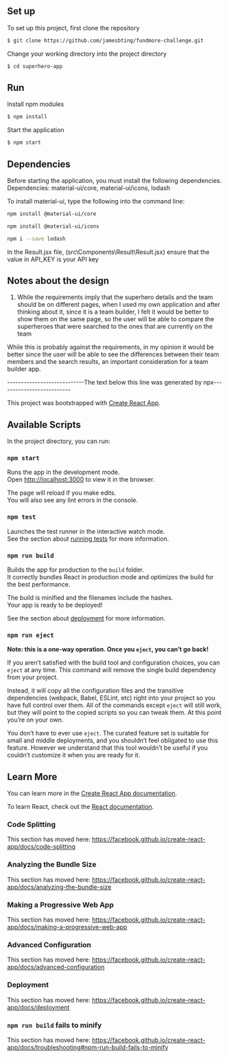 ## Set up

To set up this project, first clone the repository

```bash
$ git clone https://github.com/jamesbting/fundmore-challenge.git
```

Change your working directory into the project directory

```bash
$ cd superhero-app
```

## Run

Install npm modules

```bash
$ npm install
```

Start the application

```bash
$ npm start
```

## Dependencies

Before starting the application, you must install the following dependencies.
Dependencies: material-ui/core, material-ui/icons, lodash

To install material-ui, type the following into the command line:

```bash
npm install @material-ui/core
```

```bash
npm install @material-ui/icons
```

```bash
npm i --save lodash
```

In the Result.jsx file, (src\Components\Result\Result.jsx) ensure that the value in API_KEY is your API key

## Notes about the design

1. While the requirements imply that the superhero details and the team should be on different pages, when I used my own application and after thinking about it, since it is a team builder, I felt it would be better to show them on the same page, so the user will be able to compare the superheroes that were searched to the ones that are currently on the team

While this is probably against the requirements, in my opinion it would be better since the user will be able to see the differences between their team members and the search results, an important consideration for a team builder app.

----------------------------The text below this line was generated by npx--------------------------

This project was bootstrapped with [Create React App](https://github.com/facebook/create-react-app).

## Available Scripts

In the project directory, you can run:

### `npm start`

Runs the app in the development mode.<br />
Open [http://localhost:3000](http://localhost:3000) to view it in the browser.

The page will reload if you make edits.<br />
You will also see any lint errors in the console.

### `npm test`

Launches the test runner in the interactive watch mode.<br />
See the section about [running tests](https://facebook.github.io/create-react-app/docs/running-tests) for more information.

### `npm run build`

Builds the app for production to the `build` folder.<br />
It correctly bundles React in production mode and optimizes the build for the best performance.

The build is minified and the filenames include the hashes.<br />
Your app is ready to be deployed!

See the section about [deployment](https://facebook.github.io/create-react-app/docs/deployment) for more information.

### `npm run eject`

**Note: this is a one-way operation. Once you `eject`, you can’t go back!**

If you aren’t satisfied with the build tool and configuration choices, you can `eject` at any time. This command will remove the single build dependency from your project.

Instead, it will copy all the configuration files and the transitive dependencies (webpack, Babel, ESLint, etc) right into your project so you have full control over them. All of the commands except `eject` will still work, but they will point to the copied scripts so you can tweak them. At this point you’re on your own.

You don’t have to ever use `eject`. The curated feature set is suitable for small and middle deployments, and you shouldn’t feel obligated to use this feature. However we understand that this tool wouldn’t be useful if you couldn’t customize it when you are ready for it.

## Learn More

You can learn more in the [Create React App documentation](https://facebook.github.io/create-react-app/docs/getting-started).

To learn React, check out the [React documentation](https://reactjs.org/).

### Code Splitting

This section has moved here: https://facebook.github.io/create-react-app/docs/code-splitting

### Analyzing the Bundle Size

This section has moved here: https://facebook.github.io/create-react-app/docs/analyzing-the-bundle-size

### Making a Progressive Web App

This section has moved here: https://facebook.github.io/create-react-app/docs/making-a-progressive-web-app

### Advanced Configuration

This section has moved here: https://facebook.github.io/create-react-app/docs/advanced-configuration

### Deployment

This section has moved here: https://facebook.github.io/create-react-app/docs/deployment

### `npm run build` fails to minify

This section has moved here: https://facebook.github.io/create-react-app/docs/troubleshooting#npm-run-build-fails-to-minify
